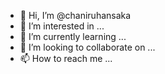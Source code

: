 - 👋 Hi, I’m @chaniruhansaka
- 👀 I’m interested in ...
- 🌱 I’m currently learning ...
- 💞️ I’m looking to collaborate on ...
- 📫 How to reach me ...

<!---
chaniruhansaka/chaniruhansaka is a ✨ special ✨ repository because its `README.md` (this file) appears on your GitHub profile.
You can click the Preview link to take a look at your changes.
--->
